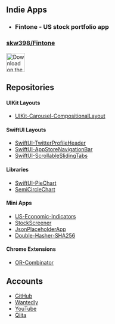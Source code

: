 ## Indie Apps

- ### Fintone - US stock portfolio app

### [skw398/Fintone](https://github.com/skw398/Fintone)

<a href="https://apps.apple.com/app/fintone/id1635493374"
   target="_blank"
   rel="noopener noreferrer">
  <img src="https://user-images.githubusercontent.com/114917347/201505856-01f766e0-aedd-409d-89d6-29cef70a32ae.svg" 
       alt="Download on the App Store"
       style="height: 50px;">
</a>

## Repositories

#### UIKit Layouts
- [UIKit-Carousel-CompositionalLayout](https://github.com/skw398/UIKit-Carousel-CompositionalLayout)

#### SwiftUI Layouts
- [SwiftUI-TwitterProfileHeader](https://github.com/skw398/SwiftUI-TwitterProfileHeader)
- [SwiftUI-AppStoreNavigationBar](https://github.com/skw398/SwiftUI-AppStoreNavigationBar)
- [SwiftUI-ScrollableSlidingTabs](https://github.com/skw398/SwiftUI-ScrollableSlidingTabs)

#### Libraries
- [SwiftUI-PieChart](https://github.com/skw398/SwiftUI-PieChart)
- [SemiCircleChart](https://github.com/skw398/SemiCircleChart)

#### Mini Apps
- [US-Economic-Indicators](https://github.com/skw398/US-Economic-Indicators)
- [StockScreener](https://github.com/skw398/StockScreener)
- [JsonPlaceholderApp](https://github.com/skw398/JsonPlaceholderApp-ChatGPT-Assisted)
- [Double-Hasher-SHA256](https://github.com/skw398/Double-Hasher-SHA256)

#### Chrome Extensions
- [OR-Combinator](https://github.com/skw398/OR-Combinator)

## Accounts
- [GitHub](https://github.com/skw398)
- [Wantedly](https://www.wantedly.com/id/skw398)
- [YouTube](https://www.youtube.com/@Abc-py4sd)
- [Qiita](https://qiita.com/skw398)
